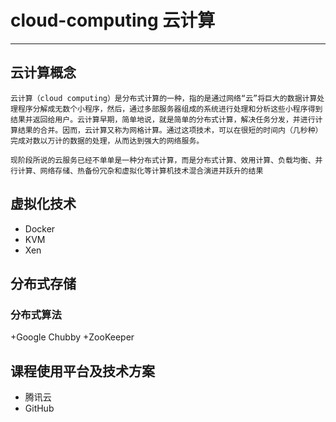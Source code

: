 # cloud-computing 云计算

***

## 云计算概念

    云计算（cloud computing）是分布式计算的一种，指的是通过网络“云”将巨大的数据计算处理程序分解成无数个小程序，然后，通过多部服务器组成的系统进行处理和分析这些小程序得到结果并返回给用户。云计算早期，简单地说，就是简单的分布式计算，解决任务分发，并进行计算结果的合并。因而，云计算又称为网格计算。通过这项技术，可以在很短的时间内（几秒种）完成对数以万计的数据的处理，从而达到强大的网络服务。

    现阶段所说的云服务已经不单单是一种分布式计算，而是分布式计算、效用计算、负载均衡、并行计算、网络存储、热备份冗杂和虚拟化等计算机技术混合演进并跃升的结果
## 虚拟化技术

+ Docker
+ KVM
+ Xen

## 分布式存储

### 分布式算法

+Google Chubby
+ZooKeeper

## 课程使用平台及技术方案

+ 腾讯云
+ GitHub
